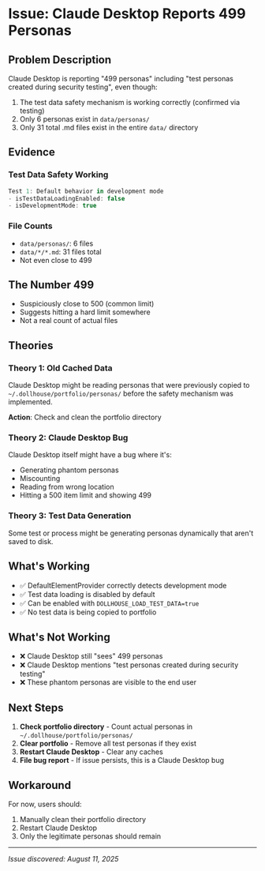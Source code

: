 # Issue: Claude Desktop Reports 499 Personas

## Problem Description
Claude Desktop is reporting "499 personas" including "test personas created during security testing", even though:
1. The test data safety mechanism is working correctly (confirmed via testing)
2. Only 6 personas exist in `data/personas/`
3. Only 31 total .md files exist in the entire `data/` directory

## Evidence

### Test Data Safety Working
```javascript
Test 1: Default behavior in development mode
- isTestDataLoadingEnabled: false
- isDevelopmentMode: true
```

### File Counts
- `data/personas/`: 6 files
- `data/*/*.md`: 31 files total
- Not even close to 499

## The Number 499
- Suspiciously close to 500 (common limit)
- Suggests hitting a hard limit somewhere
- Not a real count of actual files

## Theories

### Theory 1: Old Cached Data
Claude Desktop might be reading personas that were previously copied to `~/.dollhouse/portfolio/personas/` before the safety mechanism was implemented.

**Action**: Check and clean the portfolio directory

### Theory 2: Claude Desktop Bug
Claude Desktop itself might have a bug where it's:
- Generating phantom personas
- Miscounting
- Reading from wrong location
- Hitting a 500 item limit and showing 499

### Theory 3: Test Data Generation
Some test or process might be generating personas dynamically that aren't saved to disk.

## What's Working
- ✅ DefaultElementProvider correctly detects development mode
- ✅ Test data loading is disabled by default
- ✅ Can be enabled with `DOLLHOUSE_LOAD_TEST_DATA=true`
- ✅ No test data is being copied to portfolio

## What's Not Working
- ❌ Claude Desktop still "sees" 499 personas
- ❌ Claude Desktop mentions "test personas created during security testing"
- ❌ These phantom personas are visible to the end user

## Next Steps

1. **Check portfolio directory** - Count actual personas in `~/.dollhouse/portfolio/personas/`
2. **Clear portfolio** - Remove all test personas if they exist
3. **Restart Claude Desktop** - Clear any caches
4. **File bug report** - If issue persists, this is a Claude Desktop bug

## Workaround
For now, users should:
1. Manually clean their portfolio directory
2. Restart Claude Desktop
3. Only the legitimate personas should remain

---
*Issue discovered: August 11, 2025*